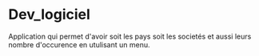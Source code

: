 # Dev_logiciel

Application qui permet d'avoir soit les pays soit les societés et aussi leurs nombre d'occurence en utulisant un menu.